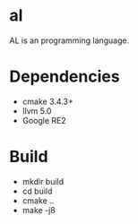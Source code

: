 # al
AL is an programming language.


# Dependencies

- cmake 3.4.3+
- llvm 5.0
- Google RE2

# Build 

- mkdir build
- cd build
- cmake ..
- make -j8
